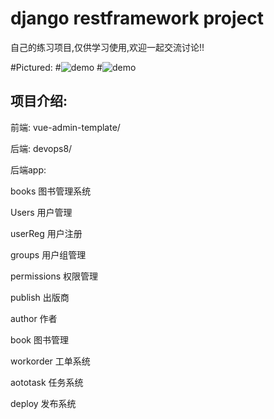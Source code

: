 # django restframework project
自己的练习项目,仅供学习使用,欢迎一起交流讨论!!

#Pictured:
#![demo](http://47.107.95.187/imgs/devops.png)
#![demo](http://47.107.95.187/imgs/vuetest.png)



## 项目介绍:

前端:
  vue-admin-template/

后端:
  devops8/


后端app:

books       图书管理系统

Users       用户管理

userReg     用户注册

groups      用户组管理

permissions 权限管理

publish     出版商

author      作者

book        图书管理

workorder   工单系统

aototask    任务系统

deploy      发布系统



